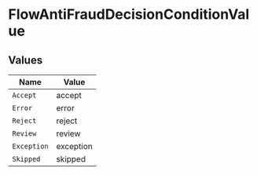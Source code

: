 # FlowAntiFraudDecisionConditionValue


## Values

| Name        | Value       |
| ----------- | ----------- |
| `Accept`    | accept      |
| `Error`     | error       |
| `Reject`    | reject      |
| `Review`    | review      |
| `Exception` | exception   |
| `Skipped`   | skipped     |